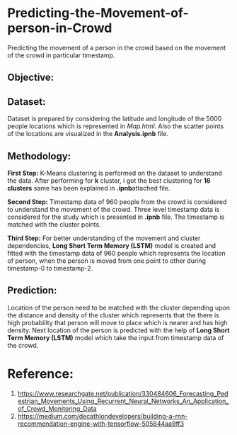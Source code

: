 # Predicting-the-Movement-of-person-in-Crowd
Predicting the movement of a person in the crowd based on the movement of the crowd in particular timestamp.

## Objective:

## Dataset:
Dataset is prepared by considering the latitude and longitude of the 5000 people locations which is represented in *Map.html*. Also the scatter points of the locations are visualized in the **Analysis.ipnb** file.

## Methodology:
**First Step:** K-Means clustering is performed on the dataset to understand the data. After performing for **k** cluster, i got the best clustering for **16 clusters** same has been explained in **.ipnb**attached file.

**Second Step:** Timestamp data of 960 people from the crowd is considered to understand the movement of the crowd. Three level timestamp data is considered for the study which is presented in **.ipnb** file. The timestamp is matched with the cluster points.

**Third Step:** For better understanding of the movement and cluster dependencies, **Long Short Term Memory (LSTM)** model is created and fitted with the timestamp data of 960 people which represents the location of person, when the person is moved from one point to other during timestamp-0 to timestamp-2.

## Prediction:
Location of the person need to be matched with the cluster depending upon the distance and density of the cluster which represents that the there is high probability that person will move to place which is nearer and has high density.
Next location of the person is predicted with the help of **Long Short Term Memory (LSTM)** model which take the input from timestamp data of the crowd.

# Reference:
1. https://www.researchgate.net/publication/330484606_Forecasting_Pedestrian_Movements_Using_Recurrent_Neural_Networks_An_Application_of_Crowd_Monitoring_Data
2. https://medium.com/decathlondevelopers/building-a-rnn-recommendation-engine-with-tensorflow-505644aa9ff3
